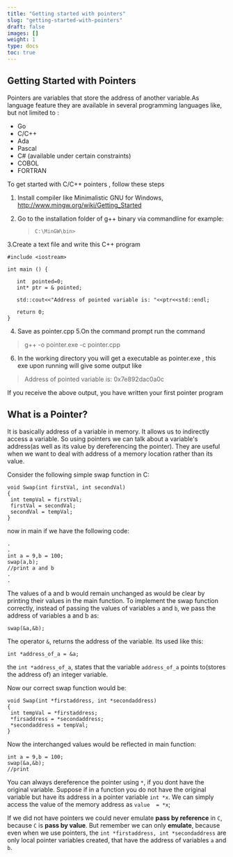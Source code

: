 ```yaml
---
title: "Getting started with pointers"
slug: "getting-started-with-pointers"
draft: false
images: []
weight: 1
type: docs
toc: true
---
```


## Getting Started with Pointers
Pointers are variables that store the address of another variable.As language feature they are available in several programming languages like, but not limited to :

 - Go
 - C/C++
 - Ada
 - Pascal
 - C# (available under certain constraints)
 - COBOL
 - FORTRAN

To get started with C/C++ pointers , follow these steps

 1. Install compiler like Minimalistic GNU for Windows, <a>http://www.mingw.org/wiki/Getting_Started</a>

2. Go to the installation folder of g++ binary via commandline for example:

    >     C:\MinGW\bin>

3.Create a text file and write this C++ program


    #include <iostream>
    
    int main () {
    
       int  pointed=0;
       int* ptr = & pointed;
    
       std::cout<<"Address of pointed variable is: "<<ptr<<std::endl;
    
       return 0;
    }

4. Save as pointer.cpp
5.On the command prompt run the command

 

>  g++ -o pointer.exe -c  pointer.cpp
6. In the working directory you will get a executable as pointer.exe , this exe upon running will give some output like 
> 
> Address of pointed variable is: 0x7e892dac0a0c

If you receive the above output, you have written your first pointer program



## What is a Pointer?
It is basically address of a variable in memory. It allows us to indirectly access a variable. So using pointers we can talk about a variable's address(as well as its value by dereferencing the pointer). They are useful when we want to deal with address of a memory location rather than its value.

Consider the following simple swap function in C:

    void Swap(int firstVal, int secondVal)
    {
     int tempVal = firstVal;
     firstVal = secondVal;
     secondVal = tempVal;
    }

now in main if we have the following code:

    .
    .
    int a = 9,b = 100;
    swap(a,b);
    //print a and b
    .
    .

The values of a and b would remain unchanged as would be clear by printing their values in the main function. To implement the swap function correctly, instead of passing the values of variables `a` and `b`, we pass the address of variables a and b as:

    swap(&a,&b);

The operator `&`, returns the address of the variable. Its used like this:

    int *address_of_a = &a;

the `int *address_of_a`, states that the variable `address_of_a` points to(stores the address of) an integer variable.

Now our correct swap function would be:

    void Swap(int *firstaddress, int *secondaddress)
    {
     int tempVal = *firstaddress;
     *firsaddress = *secondaddress;
     *secondaddress = tempVal;
    }

Now the interchanged values would be reflected in main function:

    int a = 9,b = 100;
    swap(&a,&b);
    //print

You can always dereference the pointer using `*`, if you dont have the original variable. Suppose if in a function you do not have the original variable but have its address in a pointer variable `int *x`. We can simply access the value of the memory address as `value  = *x`;

If we did not have pointers we could never emulate **pass by reference** in `C`, because `C` is **pass by value**. But remember we can only **emulate**, because even when we use pointers, the `int *firstaddress, int *secondaddress` are only local pointer variables created, that have the address of variables `a` and `b`.



